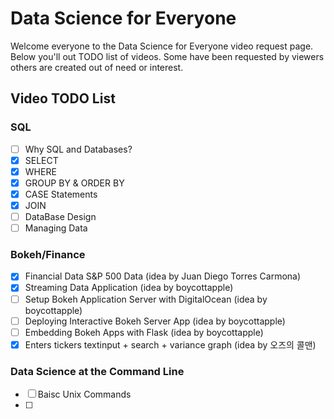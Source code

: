 # Data Science for Everyone

Welcome everyone to the Data Science for Everyone video request page. Below you'll out TODO list of videos. Some have been requested by viewers others are created out of need or interest. 

## Video TODO List
### SQL
- [ ] Why SQL and Databases?
- [X] SELECT
- [X] WHERE
- [X] GROUP BY & ORDER BY
- [X] CASE Statements
- [X] JOIN
- [ ] DataBase Design
- [ ] Managing Data

### Bokeh/Finance
- [X] Financial Data S&P 500 Data (idea by Juan Diego Torres Carmona)
- [X] Streaming Data Application (idea by boycottapple)
- [ ] Setup Bokeh Application Server with DigitalOcean (idea by boycottapple)
- [ ] Deploying Interactive Bokeh Server App (idea by boycottapple)
- [ ] Embedding Bokeh Apps with Flask (idea by boycottapple)
- [X] Enters tickers textinput + search + variance graph (idea by 오즈의 콜맨)

### Data Science at the Command Line
- [ ] Baisc Unix Commands
- [ ] 

